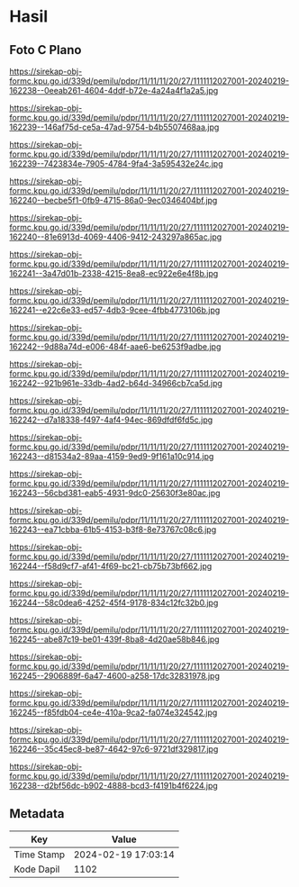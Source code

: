 # Hasil

## Foto C Plano

https://sirekap-obj-formc.kpu.go.id/339d/pemilu/pdpr/11/11/11/20/27/1111112027001-20240219-162238--0eeab261-4604-4ddf-b72e-4a24a4f1a2a5.jpg

https://sirekap-obj-formc.kpu.go.id/339d/pemilu/pdpr/11/11/11/20/27/1111112027001-20240219-162239--146af75d-ce5a-47ad-9754-b4b5507468aa.jpg

https://sirekap-obj-formc.kpu.go.id/339d/pemilu/pdpr/11/11/11/20/27/1111112027001-20240219-162239--7423834e-7905-4784-9fa4-3a595432e24c.jpg

https://sirekap-obj-formc.kpu.go.id/339d/pemilu/pdpr/11/11/11/20/27/1111112027001-20240219-162240--becbe5f1-0fb9-4715-86a0-9ec0346404bf.jpg

https://sirekap-obj-formc.kpu.go.id/339d/pemilu/pdpr/11/11/11/20/27/1111112027001-20240219-162240--81e6913d-4069-4406-9412-243297a865ac.jpg

https://sirekap-obj-formc.kpu.go.id/339d/pemilu/pdpr/11/11/11/20/27/1111112027001-20240219-162241--3a47d01b-2338-4215-8ea8-ec922e6e4f8b.jpg

https://sirekap-obj-formc.kpu.go.id/339d/pemilu/pdpr/11/11/11/20/27/1111112027001-20240219-162241--e22c6e33-ed57-4db3-9cee-4fbb4773106b.jpg

https://sirekap-obj-formc.kpu.go.id/339d/pemilu/pdpr/11/11/11/20/27/1111112027001-20240219-162242--9d88a74d-e006-484f-aae6-be6253f9adbe.jpg

https://sirekap-obj-formc.kpu.go.id/339d/pemilu/pdpr/11/11/11/20/27/1111112027001-20240219-162242--921b961e-33db-4ad2-b64d-34966cb7ca5d.jpg

https://sirekap-obj-formc.kpu.go.id/339d/pemilu/pdpr/11/11/11/20/27/1111112027001-20240219-162242--d7a18338-f497-4af4-94ec-869dfdf6fd5c.jpg

https://sirekap-obj-formc.kpu.go.id/339d/pemilu/pdpr/11/11/11/20/27/1111112027001-20240219-162243--d81534a2-89aa-4159-9ed9-9f161a10c914.jpg

https://sirekap-obj-formc.kpu.go.id/339d/pemilu/pdpr/11/11/11/20/27/1111112027001-20240219-162243--56cbd381-eab5-4931-9dc0-25630f3e80ac.jpg

https://sirekap-obj-formc.kpu.go.id/339d/pemilu/pdpr/11/11/11/20/27/1111112027001-20240219-162243--ea71cbba-61b5-4153-b3f8-8e73767c08c6.jpg

https://sirekap-obj-formc.kpu.go.id/339d/pemilu/pdpr/11/11/11/20/27/1111112027001-20240219-162244--f58d9cf7-af41-4f69-bc21-cb75b73bf662.jpg

https://sirekap-obj-formc.kpu.go.id/339d/pemilu/pdpr/11/11/11/20/27/1111112027001-20240219-162244--58c0dea6-4252-45f4-9178-834c12fc32b0.jpg

https://sirekap-obj-formc.kpu.go.id/339d/pemilu/pdpr/11/11/11/20/27/1111112027001-20240219-162245--abe87c19-be01-439f-8ba8-4d20ae58b846.jpg

https://sirekap-obj-formc.kpu.go.id/339d/pemilu/pdpr/11/11/11/20/27/1111112027001-20240219-162245--2906889f-6a47-4600-a258-17dc32831978.jpg

https://sirekap-obj-formc.kpu.go.id/339d/pemilu/pdpr/11/11/11/20/27/1111112027001-20240219-162245--f85fdb04-ce4e-410a-9ca2-fa074e324542.jpg

https://sirekap-obj-formc.kpu.go.id/339d/pemilu/pdpr/11/11/11/20/27/1111112027001-20240219-162246--35c45ec8-be87-4642-97c6-9721df329817.jpg

https://sirekap-obj-formc.kpu.go.id/339d/pemilu/pdpr/11/11/11/20/27/1111112027001-20240219-162238--d2bf56dc-b902-4888-bcd3-f4191b4f6224.jpg


## Metadata

| Key        | Value               |
| ---------- | ------------------- |
| Time Stamp | 2024-02-19 17:03:14 |
| Kode Dapil | 1102                |



